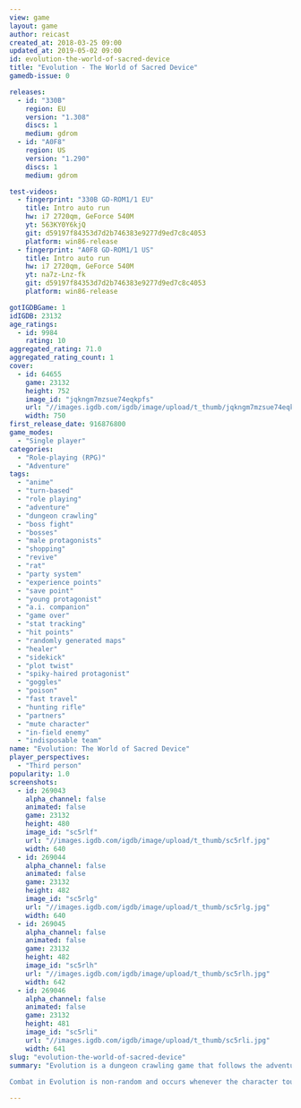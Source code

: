 ```yaml
---
view: game
layout: game
author: reicast
created_at: 2018-03-25 09:00
updated_at: 2019-05-02 09:00
id: evolution-the-world-of-sacred-device
title: "Evolution - The World of Sacred Device"
gamedb-issue: 0

releases:
  - id: "330B"
    region: EU
    version: "1.308"
    discs: 1
    medium: gdrom
  - id: "A0F8"
    region: US
    version: "1.290"
    discs: 1
    medium: gdrom

test-videos:
  - fingerprint: "330B GD-ROM1/1 EU"
    title: Intro auto run
    hw: i7 2720qm, GeForce 540M
    yt: 563KY0Y6kjQ
    git: d59197f84353d7d2b746383e9277d9ed7c8c4053
    platform: win86-release
  - fingerprint: "A0F8 GD-ROM1/1 US"
    title: Intro auto run
    hw: i7 2720qm, GeForce 540M
    yt: na7z-Lnz-fk
    git: d59197f84353d7d2b746383e9277d9ed7c8c4053
    platform: win86-release

gotIGDBGame: 1
idIGDB: 23132
age_ratings:
  - id: 9984
    rating: 10
aggregated_rating: 71.0
aggregated_rating_count: 1
cover:
  - id: 64655
    game: 23132
    height: 752
    image_id: "jqkngm7mzsue74eqkpfs"
    url: "//images.igdb.com/igdb/image/upload/t_thumb/jqkngm7mzsue74eqkpfs.jpg"
    width: 750
first_release_date: 916876800
game_modes:
  - "Single player"
categories:
  - "Role-playing (RPG)"
  - "Adventure"
tags:
  - "anime"
  - "turn-based"
  - "role playing"
  - "adventure"
  - "dungeon crawling"
  - "boss fight"
  - "bosses"
  - "male protagonists"
  - "shopping"
  - "revive"
  - "rat"
  - "party system"
  - "experience points"
  - "save point"
  - "young protagonist"
  - "a.i. companion"
  - "game over"
  - "stat tracking"
  - "hit points"
  - "randomly generated maps"
  - "healer"
  - "sidekick"
  - "plot twist"
  - "spiky-haired protagonist"
  - "goggles"
  - "poison"
  - "fast travel"
  - "hunting rifle"
  - "partners"
  - "mute character"
  - "in-field enemy"
  - "indisposable team"
name: "Evolution: The World of Sacred Device"
player_perspectives:
  - "Third person"
popularity: 1.0
screenshots:
  - id: 269043
    alpha_channel: false
    animated: false
    game: 23132
    height: 480
    image_id: "sc5rlf"
    url: "//images.igdb.com/igdb/image/upload/t_thumb/sc5rlf.jpg"
    width: 640
  - id: 269044
    alpha_channel: false
    animated: false
    game: 23132
    height: 482
    image_id: "sc5rlg"
    url: "//images.igdb.com/igdb/image/upload/t_thumb/sc5rlg.jpg"
    width: 640
  - id: 269045
    alpha_channel: false
    animated: false
    game: 23132
    height: 482
    image_id: "sc5rlh"
    url: "//images.igdb.com/igdb/image/upload/t_thumb/sc5rlh.jpg"
    width: 642
  - id: 269046
    alpha_channel: false
    animated: false
    game: 23132
    height: 481
    image_id: "sc5rli"
    url: "//images.igdb.com/igdb/image/upload/t_thumb/sc5rli.jpg"
    width: 641
slug: "evolution-the-world-of-sacred-device"
summary: "Evolution is a dungeon crawling game that follows the adventures of Mag Launcher. Mag Launcher and his companions use Cyframes, technology discovered in ancient ruins. These Cyframes are sought after by adventurers who explore caverns to find them. 
 
Combat in Evolution is non-random and occurs whenever the character touches an enemy. The battle system uses 3D graphics and is turn-based, with each individual combatant having their own turn."

---
```

